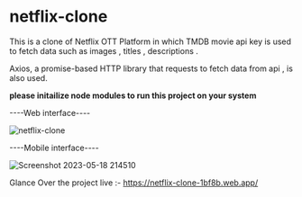# netflix-clone
This is a clone of Netflix OTT Platform in which TMDB movie api key is used to fetch data such as images , titles , descriptions .

Axios, a promise-based HTTP library that requests to fetch data from api , is also used.

**please initailize node modules to run this project on your system**

----Web interface----

![netflix-clone](https://github.com/shivamjha2705/netflix-clone/assets/69563640/96dabc05-59d8-4f12-b9dc-1feaf9fc51bc)

----Mobile interface----

![Screenshot 2023-05-18 214510](https://github.com/shivamjha2705/netflix-clone/assets/69563640/7c130ad7-9a45-4594-ac81-dd0538691a7c)

Glance Over the project live :- https://netflix-clone-1bf8b.web.app/

